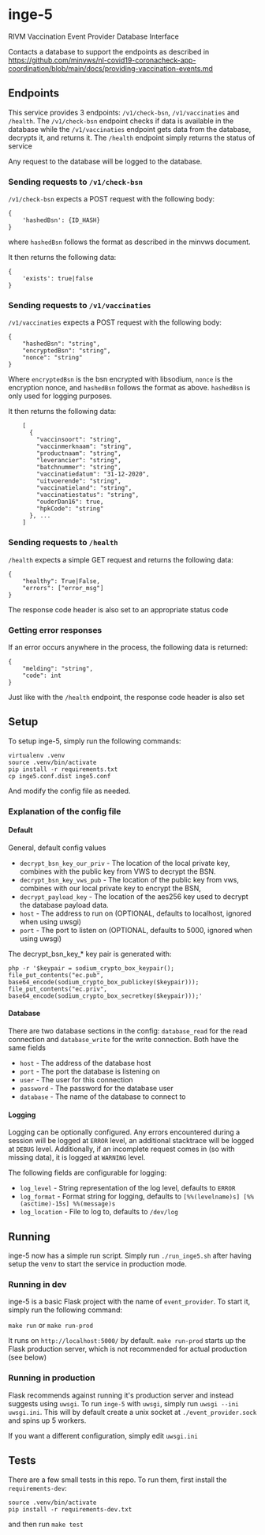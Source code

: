 # inge-5
RIVM Vaccination Event Provider Database Interface

Contacts a database to support the endpoints as described in https://github.com/minvws/nl-covid19-coronacheck-app-coordination/blob/main/docs/providing-vaccination-events.md

## Endpoints

This service provides 3 endpoints: `/v1/check-bsn`, `/v1/vaccinaties` and `/health`. The `/v1/check-bsn` endpoint checks if data is available in the database
while the `/v1/vaccinaties` endpoint gets data from the database, decrypts it, and returns it. The `/health` endpoint simply returns the status of service

Any request to the database will be logged to the database.

### Sending requests to `/v1/check-bsn`
`/v1/check-bsn` expects a POST request with the following body:

```
{
	'hashedBsn': {ID_HASH}
}
```
where `hashedBsn` follows the format as described in the minvws document.

It then returns the following data:

```
{
	'exists': true|false
}
```

### Sending requests to `/v1/vaccinaties`
`/v1/vaccinaties` expects a POST request with the following body:
```
{
	"hashedBsn": "string",
	"encryptedBsn": "string",
	"nonce": "string"
}
```
Where `encryptedBsn` is the bsn encrypted with libsodium, `nonce` is the encryption nonce, and `hashedBsn` follows the format as above. `hashedBsn` is only used for logging purposes.

It then returns the following data:

```
	[
	  {
	    "vaccinsoort": "string",
	    "vaccinmerknaam": "string",
	    "productnaam": "string",
	    "leverancier": "string",
	    "batchnummer": "string",
	    "vaccinatiedatum": "31-12-2020",
	    "uitvoerende": "string",
	    "vaccinatieland": "string",
	    "vaccinatiestatus": "string",
	    "ouderDan16": true,
	    "hpkCode": "string"
	  }, ...
	]
```

### Sending requests to `/health`
`/health` expects a simple GET request and returns the following data:

```
{
	"healthy": True|False,
	"errors": ["error_msg"]
}
```

The response code header is also set to an appropriate status code


### Getting error responses
If an error occurs anywhere in the process, the following data is returned:

```
{
	"melding": "string",
	"code": int
}
```

Just like with the `/health` endpoint, the response code header is also set

## Setup

To setup inge-5, simply run the following commands:

```
virtualenv .venv
source .venv/bin/activate
pip install -r requirements.txt
cp inge5.conf.dist inge5.conf
```

And modify the config file as needed.

### Explanation of the config file

#### Default
General, default config values

* `decrypt_bsn_key_our_priv` - The location of the local private key, combines with the public key from VWS to decrypt the BSN.
* `decrypt_bsn_key_vws_pub` - The location of the public key from vws, combines with our local private key to encrypt the BSN,
* `decrypt_payload_key` - The location of the aes256 key used to decrypt the database payload data.
* `host` - The address to run on (OPTIONAL, defaults to localhost, ignored when using uwsgi)
* `port` - The port to listen on (OPTIONAL, defaults to 5000, ignored when using uwsgi)


The decrypt_bsn_key_* key pair is generated with:
```
php -r '$keypair = sodium_crypto_box_keypair(); file_put_contents("ec.pub", base64_encode(sodium_crypto_box_publickey($keypair))); file_put_contents("ec.priv", base64_encode(sodium_crypto_box_secretkey($keypair)));'
```

#### Database
There are two database sections in the config: `database_read` for the read connection and `database_write` for the write connection. Both have the same fields

* `host` - The address of the database host
* `port` - The port the database is listening on
* `user` - The user for this connection
* `password` - The password for the database user
* `database` - The name of the database to connect to

#### Logging
Logging can be optionally configured. Any errors encountered during a session will be logged at `ERROR` level, an additional stacktrace will be logged at `DEBUG` level. 
Additionally, if an incomplete request comes in (so with missing data), it is logged at `WARNING` level.

The following fields are configurable for logging:

* `log_level` - String representation of the log level, defaults to `ERROR`
* `log_format` - Format string for logging, defaults to `[%%(levelname)s] [%%(asctime)-15s] %%(message)s`
* `log_location` - File to log to, defaults to `/dev/log`

## Running

inge-5 now has a simple run script. Simply run `./run_inge5.sh` after having setup the venv to start the service
in production mode.

### Running in dev

inge-5 is a basic Flask project with the name of `event_provider`. To start it, simply run the following command:

`make run` or `make run-prod`

It runs on `http://localhost:5000/` by default. `make run-prod` starts up the Flask production server, which is not recommended
for actual production (see below)

### Running in production

Flask recommends against running it's production server and instead suggests using `uwsgi`. To run `inge-5` with `uwsgi`,
simply run `uwsgi --ini uwsgi.ini`. This will by default create a unix socket at `./event_provider.sock` and spins up 5 workers.

If you want a different configuration, simply edit `uwsgi.ini`

## Tests

There are a few small tests in this repo. To run them, first install the `requirements-dev`:

```
source .venv/bin/activate
pip install -r requirements-dev.txt
```

and then run `make test`
